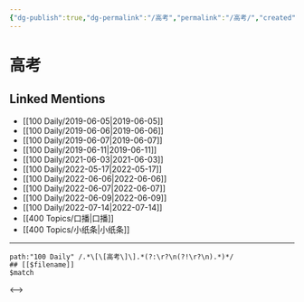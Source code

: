 ```yaml
---
{"dg-publish":true,"dg-permalink":"/高考","permalink":"/高考/","created":"2022-12-04T16:57:35.000+08:00","updated":"2023-04-10T17:25:08.477+08:00"}
---
```


# 高考

## Linked Mentions
- [[100 Daily/2019-06-05\|2019-06-05]]
- [[100 Daily/2019-06-06\|2019-06-06]]
- [[100 Daily/2019-06-07\|2019-06-07]]
- [[100 Daily/2019-06-11\|2019-06-11]]
- [[100 Daily/2021-06-03\|2021-06-03]]
- [[100 Daily/2022-05-17\|2022-05-17]]
- [[100 Daily/2022-06-06\|2022-06-06]]
- [[100 Daily/2022-06-07\|2022-06-07]]
- [[100 Daily/2022-06-09\|2022-06-09]]
- [[100 Daily/2022-07-14\|2022-07-14]]
- [[400 Topics/口播\|口播]]
- [[400 Topics/小纸条\|小纸条]]


---

```expander
path:"100 Daily" /.*\[\[高考\]\].*(?:\r?\n(?!\r?\n).*)*/
## [[$filename]]
$match
```

<-->